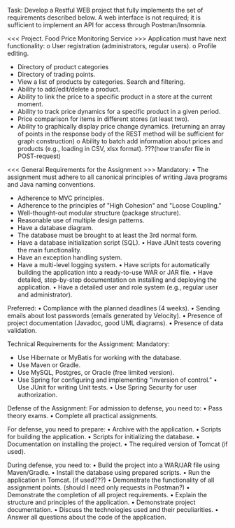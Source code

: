 Task:
Develop a Restful WEB project that fully implements the set of requirements described below.
A web interface is not required; it is sufficient to implement an API for access through Postman/Insomnia.

<<< Project. Food Price Monitoring Service >>>
Application must have next functionality:
o	User registration (administrators, regular users).
o	Profile editing.
+   Directory of product categories                  
+	Directory of trading points.
+	View a list of products by categories. Search and filtering.
+	Ability to add/edit/delete a product.
+	Ability to link the price to a specific product in a store at the current moment.
+	Ability to track price dynamics for a specific product in a given period.
+	Price comparison for items in different stores (at least two).
+	Ability to graphically display price change dynamics.
    (returning an array of points in the response body of the REST method will be sufficient for graph construction)
o	Ability to batch add information about prices and products (e.g., loading in CSV, xlsx format).
???(how transfer file in POST-request)


<<< General Requirements for the Assignment >>>
Mandatory:
•	The assignment must adhere to all canonical principles of writing Java programs and Java naming conventions.
+	Adherence to MVC principles.
+	Adherence to the principles of "High Cohesion" and "Loose Coupling."
+	Well-thought-out modular structure (package structure).
+	Reasonable use of multiple design patterns.
+	Have a database diagram.
+ 	The database must be brought to at least the 3rd normal form.
+	Have a database initialization script (SQL).
•	Have JUnit tests covering the main functionality.
+	Have an exception handling system.
+	Have a multi-level logging system.
•	Have scripts for automatically building the application into a ready-to-use WAR or JAR file.
•	Have detailed, step-by-step documentation on installing and deploying the application.
•	Have a detailed user and role system (e.g., regular user and administrator).

Preferred:
•	Compliance with the planned deadlines (4 weeks).
•	Sending emails about lost passwords (emails generated by Velocity).
•	Presence of project documentation (Javadoc, good UML diagrams).
•	Presence of data validation.

Technical Requirements for the Assignment:
Mandatory:
+	Use Hibernate or MyBatis for working with the database.
+	Use Maven or Gradle.
+	Use MySQL, Postgres, or Oracle (free limited version).
+	Use Spring for configuring and implementing "inversion of control."
•	Use JUnit for writing Unit tests.
•	Use Spring Security for user authorization.

Defense of the Assignment:
For admission to defense, you need to:
•	Pass theory exams.
•	Complete all practical assignments.

For defense, you need to prepare:
•	Archive with the application.
•	Scripts for building the application.
•	Scripts for initializing the database.
•	Documentation on installing the project.
•	The required version of Tomcat (if used).

During defense, you need to:
•	Build the project into a WAR/JAR file using Maven/Gradle.
•	Install the database using prepared scripts.
•	Run the application in Tomcat. (if used???)
•	Demonstrate the functionality of all assignment points. (should I need only requests in Postman?)
•	Demonstrate the completion of all project requirements.
•	Explain the structure and principles of the application.
•	Demonstrate project documentation.
•	Discuss the technologies used and their peculiarities.
•	Answer all questions about the code of the application.
